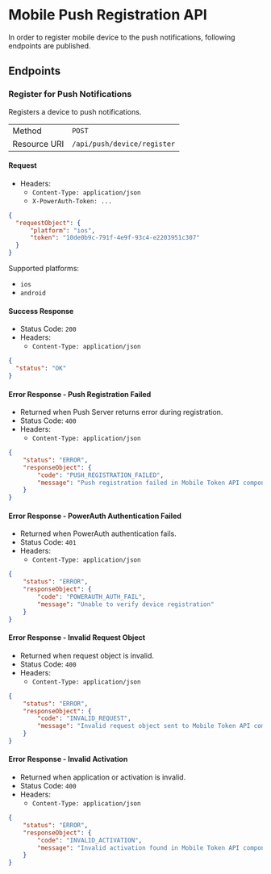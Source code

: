 # Mobile Push Registration API

In order to register mobile device to the push notifications, following endpoints are published.

## Endpoints

### Register for Push Notifications

Registers a device to push notifications.

<table>
    <tr>
        <td>Method</td>
        <td><code>POST</code></td>
    </tr>
    <tr>
        <td>Resource URI</td>
        <td><code>/api/push/device/register</code></td>
    </tr>
</table>

#### Request

- Headers:
    - `Content-Type: application/json`
    - `X-PowerAuth-Token: ...`

```json
{
  "requestObject": {
      "platform": "ios",
      "token": "10de0b9c-791f-4e9f-93c4-e2203951c307"
  }
}
```

Supported platforms:
- `ios`
- `android`

#### Success Response
- Status Code: `200`
- Headers:
    - `Content-Type: application/json`

```json
{
  "status": "OK"
}
```

#### Error Response - Push Registration Failed
- Returned when Push Server returns error during registration.
- Status Code: `400`
- Headers:
    - `Content-Type: application/json`

```json
{
    "status": "ERROR",
    "responseObject": {
        "code": "PUSH_REGISTRATION_FAILED",
        "message": "Push registration failed in Mobile Token API component."
    }
}
```

#### Error Response - PowerAuth Authentication Failed
- Returned when PowerAuth authentication fails.
- Status Code: `401`
- Headers:
    - `Content-Type: application/json`

```json
{
    "status": "ERROR",
    "responseObject": {
        "code": "POWERAUTH_AUTH_FAIL",
        "message": "Unable to verify device registration"
    }
}
```

#### Error Response - Invalid Request Object
- Returned when request object is invalid.
- Status Code: `400`
- Headers:
    - `Content-Type: application/json`

```json
{
    "status": "ERROR",
    "responseObject": {
        "code": "INVALID_REQUEST",
        "message": "Invalid request object sent to Mobile Token API component."
    }
}
```

#### Error Response - Invalid Activation
- Returned when application or activation is invalid.
- Status Code: `400`
- Headers:
    - `Content-Type: application/json`

```json
{
    "status": "ERROR",
    "responseObject": {
        "code": "INVALID_ACTIVATION",
        "message": "Invalid activation found in Mobile Token API component."
    }
}
```
